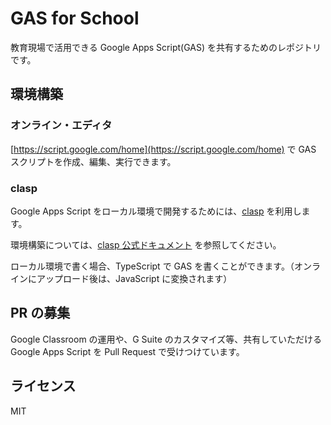 # GAS for School

教育現場で活用できる Google Apps Script(GAS) を共有するためのレポジトリです。

## 環境構築

### オンライン・エディタ

[https://script.google.com/home](https://script.google.com/home) で GAS スクリプトを作成、編集、実行できます。


### clasp

Google Apps Script をローカル環境で開発するためには、[clasp](https://github.com/google/clasp/) を利用します。

環境構築については、[clasp 公式ドキュメント](https://developers.google.com/apps-script/guides/clasp) を参照してください。

ローカル環境で書く場合、TypeScript で GAS を書くことができます。（オンラインにアップロード後は、JavaScript に変換されます）


## PR の募集

Google Classroom の運用や、G Suite のカスタマイズ等、共有していただける Google Apps Script を Pull Request で受けつけています。


## ライセンス

MIT
